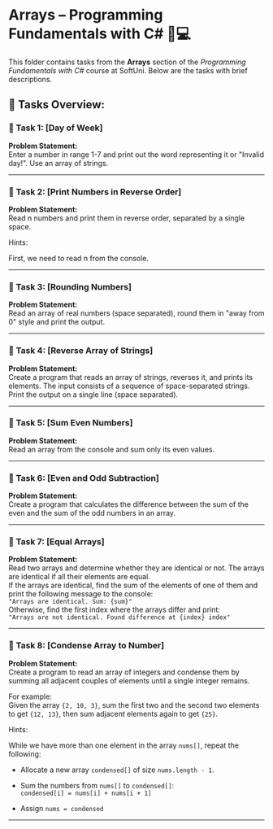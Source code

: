 # Arrays – Programming Fundamentals with C# 🧑💻

This folder contains tasks from the **Arrays** section of the _Programming Fundamentals with C#_ course at SoftUni. Below are the tasks with brief descriptions.

## 🔧 Tasks Overview:

### 📝 Task 1: [Day of Week]  
**Problem Statement:**  
Enter a number in range 1-7 and print out the word representing it or "Invalid day!". Use an array of strings.

---

### 📝 Task 2: [Print Numbers in Reverse Order]  
**Problem Statement:**  
Read n numbers and print them in reverse order, separated by a single space.

Hints:

First, we need to read n from the console.

---

### 📝 Task 3: [Rounding Numbers]  
**Problem Statement:**  
Read an array of real numbers (space separated), round them in "away from 0" style and print the output.

---

### 📝 Task 4: [Reverse Array of Strings]  
**Problem Statement:**  
Create a program that reads an array of strings, reverses it, and prints its elements. The input consists of a sequence of space-separated strings. Print the output on a single line (space separated).

---

### 📝 Task 5: [Sum Even Numbers]  
**Problem Statement:**  
Read an array from the console and sum only its even values.

---

### 📝 Task 6: [Even and Odd Subtraction]  
**Problem Statement:**  
Create a program that calculates the difference between the sum of the even and the sum of the odd numbers in an array.

---

### 📝 Task 7: [Equal Arrays]  
**Problem Statement:**  
Read two arrays and determine whether they are identical or not. The arrays are identical if all their elements are equal.  
If the arrays are identical, find the sum of the elements of one of them and print the following message to the console:  
`"Arrays are identical. Sum: {sum}"`  
Otherwise, find the first index where the arrays differ and print:  
`"Arrays are not identical. Found difference at {index} index"`

---

### 📝 Task 8: [Condense Array to Number]  
**Problem Statement:**  
Create a program to read an array of integers and condense them by summing all adjacent couples of elements until a single integer remains.

For example:  
Given the array `{2, 10, 3}`, sum the first two and the second two elements to get `{12, 13}`, then sum adjacent elements again to get `{25}`.

Hints:

While we have more than one element in the array `nums[]`, repeat the following:

- Allocate a new array `condensed[]` of size `nums.length - 1`.

- Sum the numbers from `nums[]` to `condensed[]`:  
  `condensed[i] = nums[i] + nums[i + 1]`

- Assign `nums = condensed`

---
